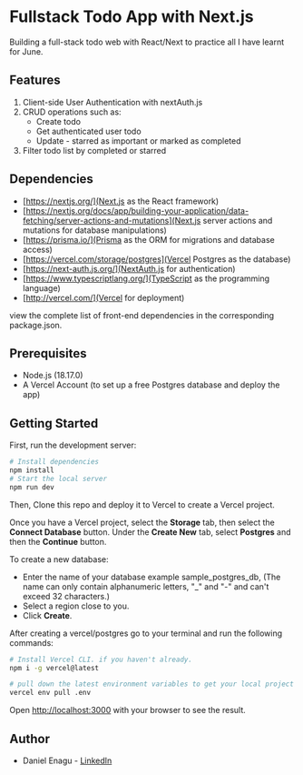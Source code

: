 # Fullstack Todo App with Next.js

Building a full-stack todo web with React/Next to practice all I have learnt for June.

## Features

1. Client-side User Authentication with nextAuth.js
2. CRUD operations such as:
    - Create todo
    - Get authenticated user todo
    - Update - starred as important or marked as completed
3. Filter todo list by completed or starred

## Dependencies

- [https://nextjs.org/](Next.js as the React framework)
- [https://nextjs.org/docs/app/building-your-application/data-fetching/server-actions-and-mutations](Next.js server actions and mutations for database manipulations)
- [https://prisma.io/](Prisma as the ORM for migrations and database access)
- [https://vercel.com/storage/postgres](Vercel Postgres as the database)
- [https://next-auth.js.org/](NextAuth.js for authentication)
- [https://www.typescriptlang.org/](TypeScript as the programming language)
- [http://vercel.com/](Vercel for deployment)

view the complete list of front-end dependencies in the corresponding package.json.

## Prerequisites

- Node.js (18.17.0)
- A Vercel Account (to set up a free Postgres database and deploy the app)

## Getting Started

First, run the development server:

```bash
# Install dependencies
npm install
# Start the local server
npm run dev
```

Then, Clone this repo and deploy it to Vercel to create a Vercel project.

Once you have a Vercel project, select the **Storage** tab, then select the **Connect Database** button. Under the **Create New** tab, select **Postgres** and then the **Continue** button.

To create a new database:

- Enter the name of your database example sample_postgres_db, (The name can only contain alphanumeric letters, "_" and "-" and can't exceed 32 characters.)
- Select a region close to you.
- Click **Create**.

After creating a vercel/postgres go to your terminal and run the following commands:

```bash
# Install Vercel CLI. if you haven't already. 
npm i -g vercel@latest

# pull down the latest environment variables to get your local project working.
vercel env pull .env
```

Open [http://localhost:3000](http://localhost:3000) with your browser to see the result.

## Author

- Daniel Enagu - [LinkedIn](https://www.linkedin.com/in/enagudaniel/)
